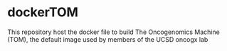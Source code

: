 # dockerTOM

This repository host the docker file to build The Oncogenomics Machine (TOM), the default image used by members of the UCSD oncogx lab
